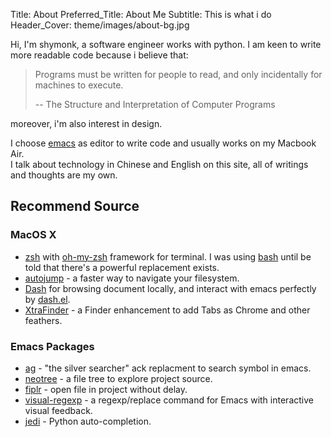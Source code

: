 Title: About
Preferred_Title: About Me
Subtitle: This is what i do
Header_Cover: theme/images/about-bg.jpg

Hi, I'm shymonk, a software engineer works with python. I am keen to write more readable code because i believe that:

>   Programs must be written for people to read, and only incidentally for machines to execute.
> 
>   -- The Structure and Interpretation of Computer Programs

moreover, i'm also interest in design.

I choose [emacs](http://www.gnu.org/software/emacs/) as editor to write code and usually works on my Macbook Air.  
I talk about technology in Chinese and English on this site, all of writings and thoughts are my own.

## Recommend Source

### MacOS X

-   [zsh](http://www.zsh.org/) with [oh-my-zsh](http://ohmyz.sh/) framework for terminal. I was using [bash](http://www.gnu.org/software/bash/) until be told that there's a powerful replacement exists.
-   [autojump](https://github.com/joelthelion/autojump) - a faster way to navigate your filesystem.
-   [Dash](http://kapeli.com/dash) for browsing document locally, and interact with emacs perfectly by [dash.el](https://github.com/magnars/dash.el).
-   [XtraFinder](http://www.trankynam.com/xtrafinder/) - a Finder enhancement to add Tabs as Chrome and other feathers.

### Emacs Packages

-   [ag](https://github.com/Wilfred/ag.el) - "the silver searcher" ack replacment to search symbol in emacs.
-   [neotree](http://www.emacswiki.org/emacs/NeoTree) - a file tree to explore project source.
-   [fiplr](https://github.com/d11wtq/fiplr) - open file in project without delay.
-   [visual-regexp](https://github.com/benma/visual-regexp.el) - a regexp/replace command for Emacs with interactive visual feedback.
-   [jedi](http://tkf.github.io/emacs-jedi/latest/) - Python auto-completion.
